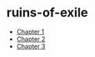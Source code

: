 # ruins-of-exile

* [Chapter 1](/chapters/RuinsOfExile-001)
* [Chapter 2](/chapters/RuinsOfExile-002)
* [Chapter 3](/chapters/RuinsOfExile-003)
